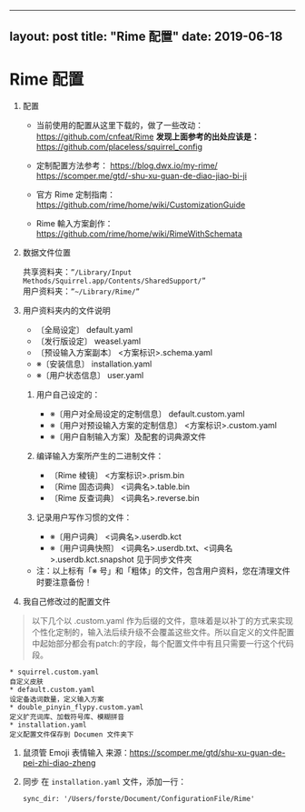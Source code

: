 
---
layout: post
title:  "Rime 配置"
date:   2019-06-18
---

# Rime 配置
1. 配置

    * 当前使用的配置从这里下载的，做了一些改动：
    https://github.com/cnfeat/Rime
    **发现上面参考的出处应该是：**
    https://github.com/placeless/squirrel_config
    
    * 定制配置方法参考：
    https://blog.dwx.io/my-rime/
    https://scomper.me/gtd/-shu-xu-guan-de-diao-jiao-bi-ji
    
    * 官方 Rime 定制指南：
    https://github.com/rime/home/wiki/CustomizationGuide
    
    * Rime 輸入方案創作：
    https://github.com/rime/home/wiki/RimeWithSchemata

1. 数据文件位置

    共享资料夹：`”/Library/Input Methods/Squirrel.app/Contents/SharedSupport/”`  
    用户资料夹：`”~/Library/Rime/”`

1. 用户资料夹内的文件说明

    * 〔全局设定〕 default.yaml
    * 〔发行版设定〕 weasel.yaml
    * 〔预设输入方案副本〕 <方案标识>.schema.yaml
    * ※〔安装信息〕 installation.yaml
    * ※〔用户状态信息〕 user.yaml
    
    1. 用户自己设定的：
    
        * ※〔用户对全局设定的定制信息〕 default.custom.yaml
        * ※〔用户对预设输入方案的定制信息〕 <方案标识>.custom.yaml
        * ※〔用户自制输入方案〕及配套的词典源文件
    
    2. 编译输入方案所产生的二进制文件：
    
        * 〔Rime 棱镜〕 <方案标识>.prism.bin
        * 〔Rime 固态词典〕 <词典名>.table.bin
        * 〔Rime 反查词典〕 <词典名>.reverse.bin
        
    3. 记录用户写作习惯的文件：
    
        * ※〔用户词典〕 <词典名>.userdb.kct
        * ※〔用户词典快照〕 <词典名>.userdb.txt、<词典名>.userdb.kct.snapshot 见于同步文件夾
        
    * 注：以上标有「※ 号」和「粗体」的文件，包含用户资料，您在清理文件时要注意备份！

1. 我自己修改过的配置文件

 > 以下几个以 .custom.yaml 作为后缀的文件，意味着是以补丁的方式来实现个性化定制的，输入法后续升级不会覆盖这些文件。所以自定义的文件配置中起始部分都会有patch:的字段，每个配置文件中有且只需要一行这个代码段。
 
    * squirrel.custom.yaml
    自定义皮肤
    * default.custom.yaml
    设定备选词数量，定义输入方案
    * double_pinyin_flypy.custom.yaml
    定义扩充词库、加载符号库、模糊拼音
    * installation.yaml
    定义配置文件保存到 Documen 文件夹下
    
1. 鼠须管 Emoji 表情输入
来源：https://scomper.me/gtd/shu-xu-guan-de-pei-zhi-diao-zheng

1. 同步
在 `installation.yaml` 文件，添加一行：

    ```
    sync_dir: '/Users/forste/Document/ConfigurationFile/Rime'
    ```